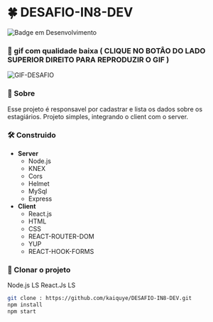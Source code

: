 # 🍀 DESAFIO-IN8-DEV
![Badge em Desenvolvimento](http://img.shields.io/static/v1?label=STATUS&message=EM%20DESENVOLVIMENTO&color=GREEN&style=for-the-badge)
### 📢 gif com qualidade baixa ( CLIQUE NO BOTÂO DO LADO SUPERIOR DIREITO PARA REPRODUZIR O GIF ) 
![GIF-DESAFIO](https://user-images.githubusercontent.com/69175890/169716338-a2f317a8-d054-4461-80a4-e5632811223a.gif)



### 📂 Sobre 
 Esse projeto é responsavel por cadastrar e lista os dados sobre os estagiários. Projeto simples, integrando o client com o server. 
 
### 🛠 Construido 
- **Server**
  - Node.js
  - KNEX
  - Cors
  - Helmet
  - MySql
  - Express
- **Client**
  - React.js
  - HTML
  - CSS
  - REACT-ROUTER-DOM
  - YUP
  - REACT-HOOK-FORMS

### 🎑 Clonar o projeto

Node.js LS
React.Js LS

```bash 
git clone : https://github.com/kaiquye/DESAFIO-IN8-DEV.git
npm install
npm start
```



